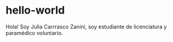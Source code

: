 # hello-world
Hola!
Soy Julia Carrrasco Zanini, soy estudiante de licenciatura y paramédico voluntario. 
